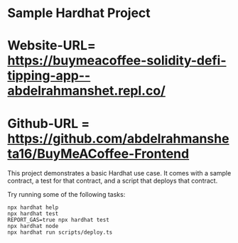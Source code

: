 # Sample Hardhat Project
# Website-URL= https://buymeacoffee-solidity-defi-tipping-app--abdelrahmanshet.repl.co/
# Github-URL = https://github.com/abdelrahmansheta16/BuyMeACoffee-Frontend


This project demonstrates a basic Hardhat use case. It comes with a sample contract, a test for that contract, and a script that deploys that contract.

Try running some of the following tasks:

```shell
npx hardhat help
npx hardhat test
REPORT_GAS=true npx hardhat test
npx hardhat node
npx hardhat run scripts/deploy.ts
```
